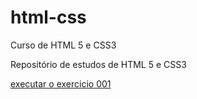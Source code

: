 # html-css
 Curso de HTML 5 e CSS3

Repositório de estudos de HTML 5 e CSS3

<a href="https://crekpozer.github.io/html-css/exercicios/ex001/index.html"> executar o exercicio 001<a>